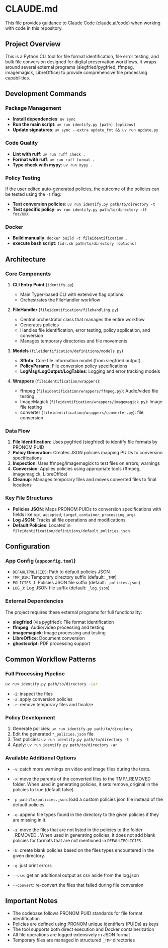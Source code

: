 # CLAUDE.md

This file provides guidance to Claude Code (claude.ai/code) when working with code in this repository.

## Project Overview

This is a Python CLI tool for file format identification, file error testing, and bulk file conversion
designed for digital preservation workflows.
It wraps around several external programs (siegfried/pygfried, ffmpeg, imagemagick, LibreOffice)
to provide comprehensive file processing capabilities.

## Development Commands

### Package Management

- **Install dependencies**: `uv sync`
- **Run the main script**: `uv run identify.py [path] [options]`
- **Update signatures**: `uv sync --extra update_fmt && uv run update.py`

### Code Quality

- **Lint with ruff**: `uv run ruff check .`
- **Format with ruff**: `uv run ruff format .`
- **Type check with mypy**: `uv run mypy .`

### Policy Testing

If the user edited auto-generated policies, the outcome of the policies can be tested using the `-t` flag:

- **Test conversion policies**: `uv run identify.py path/to/directory -t`
- **Test specific policy**: `uv run identify.py path/to/directory -tf fmt/XXX`

### Docker

- **Build manually**: `docker build -t fileidentification .`
- **execute bash script**: `fidr.sh path/to/directory [options]`

## Architecture

### Core Components

1. **CLI Entry Point** (`identify.py`)
   - Main Typer-based CLI with extensive flag options
   - Orchestrates the FileHandler workflow

2. **FileHandler** (`fileidentification/filehandling.py`)
   - Central orchestrator class that manages the entire workflow
   - Generates policies
   - Handles file identification, error testing, policy application, and conversion
   - Manages temporary directories and file movements

3. **Models** (`fileidentification/definitions/models.py`)
   - **SfInfo**: Core file information model (from siegfried output)
   - **PolicyParams**: File conversion policy specifications
   - **LogMsg/LogOutput/LogTables**: Logging and error tracking models

4. **Wrappers** (`fileidentification/wrappers`):
   - ffmpeg (`fileidentification/wrappers/ffmpeg.py`): Audio/video file testing
   - ImageMagick (`fileidentification/wrappers/imagemagick.py`): Image file testing
   - converter (`fileidentification/wrappers/converter.py`): file conversion

### Data Flow

1. **File Identification**: Uses pygfried (siegfried) to identify file formats by PRONOM PUID
2. **Policy Generation**: Creates JSON policies mapping PUIDs to conversion specifications
3. **Inspection**: Uses ffmpeg/imagemagick to test files on errors, warnings
4. **Conversion**: Applies policies using appropriate tools (ffmpeg, imagemagick, LibreOffice)
5. **Cleanup**: Manages temporary files and moves converted files to final locations

### Key File Structures

- **Policies JSON**: Maps PRONOM PUIDs to conversion specifications
  with fields like `bin`, `accepted`, `target_container`, `processing_args`
- **Log JSON**: Tracks all file operations and modifications
- **Default Policies**: Located in `fileidentification/definitions/default_policies.json`

## Configuration

### App Config (`appconfig.toml`)

- `DEFAULTPOLICIES`: Path to default policies JSON
- `TMP_DIR`: Temporary directory suffix (default: `_TMP`)
- `POLICIES_J`: Policies JSON file suffix (default: `_policies.json`)
- `LOG_J`: Log JSON file suffix (default: `_log.json`)

### External Dependencies

The project requires these external programs for full functionality:
- **siegfried** (via pygfried): File format identification
- **ffmpeg**: Audio/video processing and testing
- **imagemagick**: Image processing and testing
- **LibreOffice**: Document conversion
- **ghostscript**: PDF processing support

## Common Workflow Patterns

### Full Processing Pipeline

```bash
uv run identify.py path/to/directory -iar
```

- `-i`: inspect the files
- `-a`: apply conversion policies
- `-r`: remove temporary files and finalize

### Policy Development

1. Generate policies: `uv run identify.py path/to/directory`
2. Edit the generated `*_policies.json` file
3. Test policies: `uv run identify.py path/to/directory -t`
4. Apply: `uv run identify.py path/to/directory -ar`

### Available Additional Options

- `-v`: catch more warnings on video and image files during the tests.

- `-x`: move the parents of the converted files to the TMP/_REMOVED folder. When used in generating policies, it sets remove_original in the policies to true (default false).

- `-p path/to/policies.json`: load a custom policies json file instead of the default policies

- `-e`: append file types found in the directory to the given policies if they are missing in it.

- `-s`: move the files that are not listed in the policies to the folder _REMOVED . When used in generating policies, it does not add blank policies for formats that are not mentioned in `DEFAULTPOLICIES` .

- `-b`: create blank policies based on the files types encountered in the given directory.

- `-q`: just print errors

- `--csv`: get an additional output as csv aside from the log.json

- `--convert`: re-convert the files that failed during file conversion

## Important Notes

- The codebase follows PRONOM PUID standards for file format identification
- Policies are defined using PRONOM unique identifiers (PUIDs) as keys
- The tool supports both direct execution and Docker containerization
- All file operations are logged extensively in JSON format
- Temporary files are managed in structured `_TMP` directories
